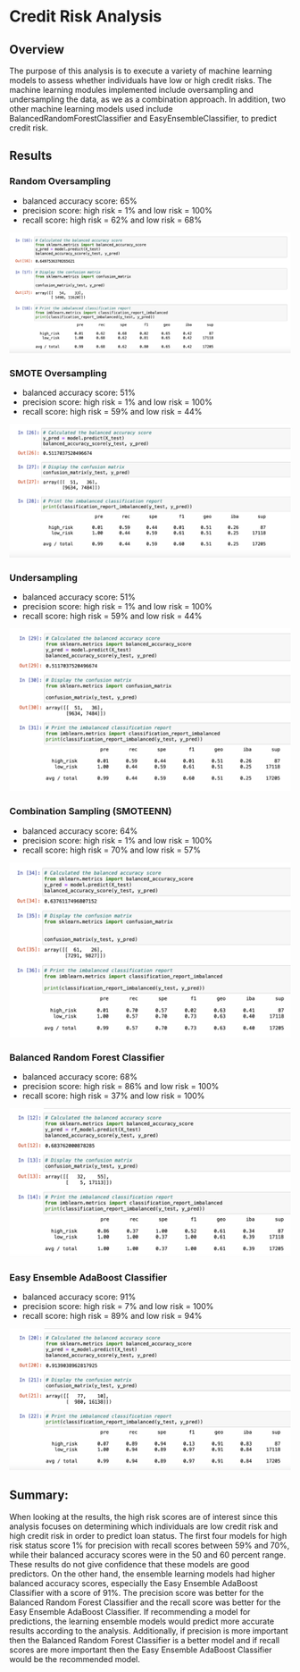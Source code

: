 # Credit Risk Analysis

## Overview 

The purpose of this analysis is to execute a variety of machine learning models to assess whether individuals have low or high credit risks. The machine learning modules implemented include oversampling and undersampling the data, as we as a combination approach. In addition, two other machine learning models used include BalancedRandomForestClassifier and EasyEnsembleClassifier, to predict credit risk. 

## Results

### Random Oversampling

- balanced accuracy score: 65%
- precision score: high risk = 1% and low risk = 100%
- recall score: high risk = 62% and low risk = 68%

![random_oversampling](/images/random_oversampling.png)

### SMOTE Oversampling

- balanced accuracy score: 51%
- precision score: high risk = 1% and low risk = 100%
- recall score: high risk = 59% and low risk = 44%

![SMOTE_oversampling](/images/SMOTE_oversampling.png)

### Undersampling

- balanced accuracy score: 51%
- precision score: high risk = 1% and low risk = 100%
- recall score: high risk = 59% and low risk = 44%

![undersampling](/images/undersampling.png)

### Combination Sampling (SMOTEENN)

- balanced accuracy score: 64%
- precision score: high risk = 1% and low risk = 100%
- recall score: high risk = 70% and low risk = 57%

![combo](/images/combo.png)

### Balanced Random Forest Classifier

- balanced accuracy score: 68%
- precision score: high risk = 86% and low risk = 100%
- recall score: high risk = 37% and low risk = 100%

![BRFC](/images/BRFC.png)

### Easy Ensemble AdaBoost Classifier

- balanced accuracy score: 91%
- precision score: high risk = 7% and low risk = 100%
- recall score: high risk = 89% and low risk = 94%

![EEAC](/images/EEAC.png)

## Summary: 

When looking at the results, the high risk scores are of interest since this analysis focuses on determining which individuals are low credit risk and high credit risk in order to predict loan status. The first four models for high risk status score 1% for precision with recall scores between 59% and 70%, while their balanced accuracy scores were in the 50 and 60 percent range. These results do not give confidence that these models are good predictors. On the other hand, the ensemble learning models had higher balanced accuracy scores, especially the Easy Ensemble AdaBoost Classifier with a score of 91%. The precision score was better for the Balanced Random Forest Classifier and the recall score was better for the Easy Ensemble AdaBoost Classifier. If recommending a model for predictions, the learning ensemble models would predict more accurate results according to the analysis. Additionally, if precision is more important then the Balanced Random Forest Classifier is a better model and if recall scores are more important then the Easy Ensemble AdaBoost Classifier would be the recommended model.
